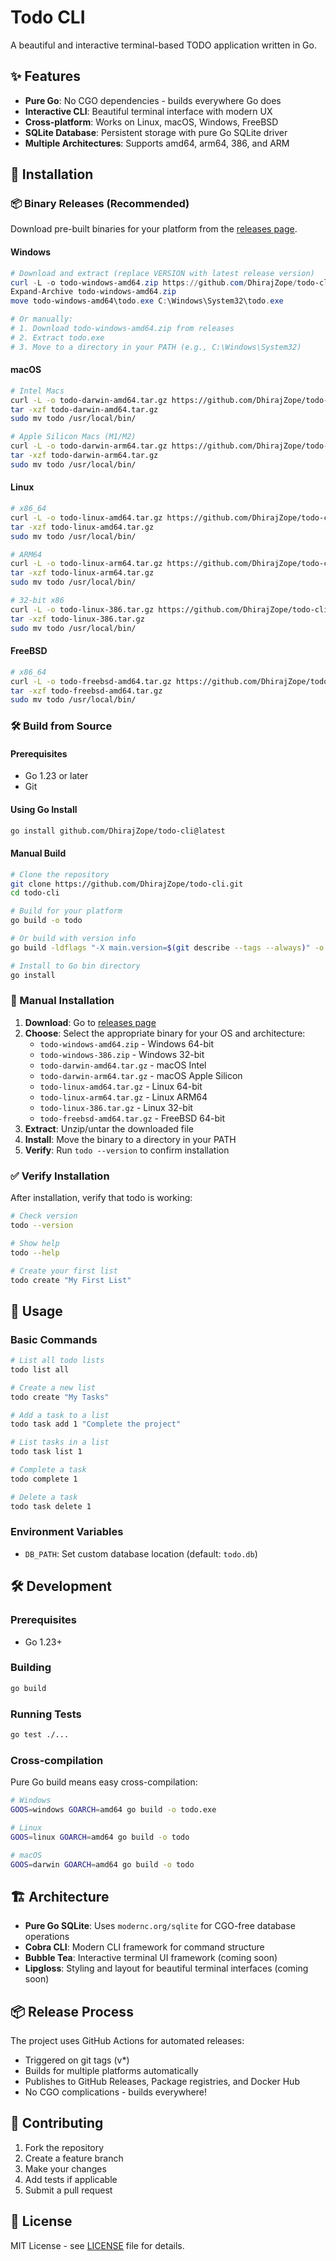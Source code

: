 # Todo CLI

A beautiful and interactive terminal-based TODO application written in Go.

## ✨ Features

- **Pure Go**: No CGO dependencies - builds everywhere Go does
- **Interactive CLI**: Beautiful terminal interface with modern UX
- **Cross-platform**: Works on Linux, macOS, Windows, FreeBSD
- **SQLite Database**: Persistent storage with pure Go SQLite driver
- **Multiple Architectures**: Supports amd64, arm64, 386, and ARM

## 🚀 Installation

### 📦 Binary Releases (Recommended)

Download pre-built binaries for your platform from the [releases page](https://github.com/DhirajZope/todo-cli/releases).

#### Windows
```powershell
# Download and extract (replace VERSION with latest release version)
curl -L -o todo-windows-amd64.zip https://github.com/DhirajZope/todo-cli/releases/download/vVERSION/todo-windows-amd64.zip
Expand-Archive todo-windows-amd64.zip
move todo-windows-amd64\todo.exe C:\Windows\System32\todo.exe

# Or manually:
# 1. Download todo-windows-amd64.zip from releases
# 2. Extract todo.exe
# 3. Move to a directory in your PATH (e.g., C:\Windows\System32)
```

#### macOS
```bash
# Intel Macs
curl -L -o todo-darwin-amd64.tar.gz https://github.com/DhirajZope/todo-cli/releases/download/vVERSION/todo-darwin-amd64.tar.gz
tar -xzf todo-darwin-amd64.tar.gz
sudo mv todo /usr/local/bin/

# Apple Silicon Macs (M1/M2)
curl -L -o todo-darwin-arm64.tar.gz https://github.com/DhirajZope/todo-cli/releases/download/vVERSION/todo-darwin-arm64.tar.gz
tar -xzf todo-darwin-arm64.tar.gz
sudo mv todo /usr/local/bin/
```

#### Linux
```bash
# x86_64
curl -L -o todo-linux-amd64.tar.gz https://github.com/DhirajZope/todo-cli/releases/download/vVERSION/todo-linux-amd64.tar.gz
tar -xzf todo-linux-amd64.tar.gz
sudo mv todo /usr/local/bin/

# ARM64
curl -L -o todo-linux-arm64.tar.gz https://github.com/DhirajZope/todo-cli/releases/download/vVERSION/todo-linux-arm64.tar.gz
tar -xzf todo-linux-arm64.tar.gz
sudo mv todo /usr/local/bin/

# 32-bit x86
curl -L -o todo-linux-386.tar.gz https://github.com/DhirajZope/todo-cli/releases/download/vVERSION/todo-linux-386.tar.gz
tar -xzf todo-linux-386.tar.gz
sudo mv todo /usr/local/bin/
```

#### FreeBSD
```bash
# x86_64
curl -L -o todo-freebsd-amd64.tar.gz https://github.com/DhirajZope/todo-cli/releases/download/vVERSION/todo-freebsd-amd64.tar.gz
tar -xzf todo-freebsd-amd64.tar.gz
sudo mv todo /usr/local/bin/
```

### 🛠 Build from Source

#### Prerequisites
- Go 1.23 or later
- Git

#### Using Go Install
```bash
go install github.com/DhirajZope/todo-cli@latest
```

#### Manual Build
```bash
# Clone the repository
git clone https://github.com/DhirajZope/todo-cli.git
cd todo-cli

# Build for your platform
go build -o todo

# Or build with version info
go build -ldflags "-X main.version=$(git describe --tags --always)" -o todo

# Install to Go bin directory
go install
```

### 🔧 Manual Installation

1. **Download**: Go to [releases page](https://github.com/DhirajZope/todo-cli/releases)
2. **Choose**: Select the appropriate binary for your OS and architecture:
   - `todo-windows-amd64.zip` - Windows 64-bit
   - `todo-windows-386.zip` - Windows 32-bit
   - `todo-darwin-amd64.tar.gz` - macOS Intel
   - `todo-darwin-arm64.tar.gz` - macOS Apple Silicon
   - `todo-linux-amd64.tar.gz` - Linux 64-bit
   - `todo-linux-arm64.tar.gz` - Linux ARM64
   - `todo-linux-386.tar.gz` - Linux 32-bit
   - `todo-freebsd-amd64.tar.gz` - FreeBSD 64-bit
3. **Extract**: Unzip/untar the downloaded file
4. **Install**: Move the binary to a directory in your PATH
5. **Verify**: Run `todo --version` to confirm installation

### ✅ Verify Installation

After installation, verify that todo is working:

```bash
# Check version
todo --version

# Show help
todo --help

# Create your first list
todo create "My First List"
```

## 📖 Usage

### Basic Commands

```bash
# List all todo lists
todo list all

# Create a new list
todo create "My Tasks"

# Add a task to a list
todo task add 1 "Complete the project"

# List tasks in a list
todo task list 1

# Complete a task
todo complete 1

# Delete a task
todo task delete 1
```

### Environment Variables

- `DB_PATH`: Set custom database location (default: `todo.db`)

## 🛠 Development

### Prerequisites
- Go 1.23+

### Building
```bash
go build
```

### Running Tests
```bash
go test ./...
```

### Cross-compilation
Pure Go build means easy cross-compilation:
```bash
# Windows
GOOS=windows GOARCH=amd64 go build -o todo.exe

# Linux
GOOS=linux GOARCH=amd64 go build -o todo

# macOS
GOOS=darwin GOARCH=amd64 go build -o todo
```

## 🏗 Architecture

- **Pure Go SQLite**: Uses `modernc.org/sqlite` for CGO-free database operations
- **Cobra CLI**: Modern CLI framework for command structure
- **Bubble Tea**: Interactive terminal UI framework (coming soon)
- **Lipgloss**: Styling and layout for beautiful terminal interfaces (coming soon)

## 📦 Release Process

The project uses GitHub Actions for automated releases:
- Triggered on git tags (v*)
- Builds for multiple platforms automatically
- Publishes to GitHub Releases, Package registries, and Docker Hub
- No CGO complications - builds everywhere!

## 🤝 Contributing

1. Fork the repository
2. Create a feature branch
3. Make your changes
4. Add tests if applicable
5. Submit a pull request

## 📄 License

MIT License - see [LICENSE](LICENSE) file for details.